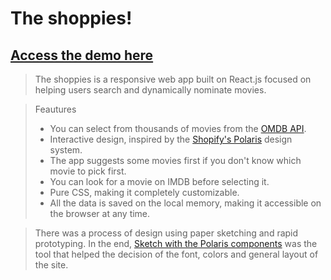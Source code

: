 # The shoppies!
## [Access the demo here](https://mauacosta.github.io/the-shoppies/)

> The shoppies is a responsive web app built on React.js focused on helping users search and dynamically nominate movies.

> Feautures
>- You can select from thousands of movies from the [OMDB API](omdbapi.com/).
>- Interactive design, inspired by the [Shopify's Polaris](https://polaris.shopify.com/) design system. 
>- The app suggests some movies first if you don't know which movie to pick first. 
>- You can look for a movie on IMDB before selecting it.
>- Pure CSS, making it completely customizable.
>- All the data is saved on the local memory, making it accessible on the browser at any time.

>There was a process of design using paper sketching and rapid prototyping. In the end, [Sketch with the Polaris components](https://polaris.shopify.com/resources/polaris-ui-kit) was the tool that helped the decision of the font, colors  and general layout of the site. 

